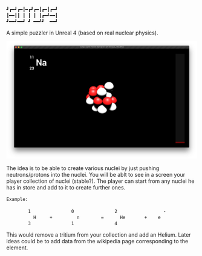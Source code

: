 ```ascii
┛┏━┛┏━┃━┏┛┏━┃┏━┃┏━┛
┃━━┃┃ ┃ ┃ ┃ ┃┏━┛━━┃
┛━━┛━━┛ ┛ ━━┛┛  ━━┛
```
A simple puzzler in Unreal 4 (based on real nuclear physics).

![image of the game](https://raw.githubusercontent.com/anirul/Isotops/master/Images/Isotops_2015-08-16.png)

The idea is to be able to create various nuclei by just pushing neutrons/protons into the nuclei. You will be ablt to see in a screen your player collection of nuclei (stable?). The player can start from any nuclei he has in store and add to it to create further ones.

```ascii
Example:

        1               0               2                 -
          H     +         n        =      He       +    e
        3               1               4
```

This would remove a tritium from your collection and add an Helium. Later ideas could be to add data from the wikipedia page corresponding to the element.
